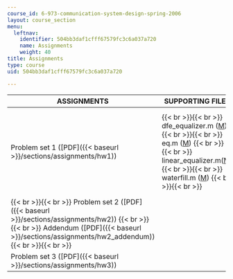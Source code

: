 ```yaml
---
course_id: 6-973-communication-system-design-spring-2006
layout: course_section
menu:
  leftnav:
    identifier: 504bb3daf1cfff67579fc3c6a037a720
    name: Assignments
    weight: 40
title: Assignments
type: course
uid: 504bb3daf1cfff67579fc3c6a037a720

---
```


| ASSIGNMENTS | SUPPORTING FILES | SOLUTIONS |
| --- | --- | --- |
| Problem set 1 ([PDF]({{< baseurl >}}/sections/assignments/hw1)) |  {{< br >}}{{< br >}} dfe\_equalizer.m ([M](/courses/electrical-engineering-and-computer-science/6-973-communication-system-design-spring-2006/assignments/dfe_equalizer.m)) {{< br >}}{{< br >}} eq.m ([M](/courses/electrical-engineering-and-computer-science/6-973-communication-system-design-spring-2006/assignments/eq.m)) {{< br >}}{{< br >}} linear\_equalizer.m([M](/courses/electrical-engineering-and-computer-science/6-973-communication-system-design-spring-2006/assignments/linear_equalizer.m)) {{< br >}}{{< br >}} waterfill.m ([M](/courses/electrical-engineering-and-computer-science/6-973-communication-system-design-spring-2006/assignments/waterfill.m)) {{< br >}}{{< br >}}  |  {{< br >}}{{< br >}} ([PDF]({{< baseurl >}}/sections/assignments/hw1_soln)) {{< br >}}{{< br >}} ps1\_problem1\_soln.m ([M](/courses/electrical-engineering-and-computer-science/6-973-communication-system-design-spring-2006/assignments/ps1_problem1_soln.m)) {{< br >}}{{< br >}} ps1\_problem2\_soln.m ([M](/courses/electrical-engineering-and-computer-science/6-973-communication-system-design-spring-2006/assignments/ps1_problem2_soln.m)) {{< br >}}{{< br >}} ps1\_problem3\_soln.m ([M](/courses/electrical-engineering-and-computer-science/6-973-communication-system-design-spring-2006/assignments/ps1_problem3_soln.m)) {{< br >}}{{< br >}} waterfill\_soln.m ([M](/courses/electrical-engineering-and-computer-science/6-973-communication-system-design-spring-2006/assignments/waterfill_soln.m)) {{< br >}}{{< br >}}  |
|  {{< br >}}{{< br >}} Problem set 2 ([PDF]({{< baseurl >}}/sections/assignments/hw2)) {{< br >}}{{< br >}} Addendum ([PDF]({{< baseurl >}}/sections/assignments/hw2_addendum)) {{< br >}}{{< br >}}  | &nbsp; |
| Problem set 3 ([PDF]({{< baseurl >}}/sections/assignments/hw3)) | &nbsp; |